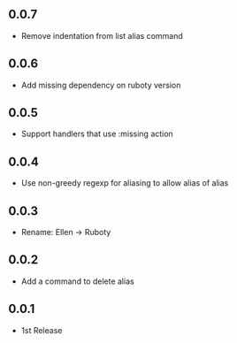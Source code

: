 ## 0.0.7
- Remove indentation from list alias command

## 0.0.6
- Add missing dependency on ruboty version

## 0.0.5
- Support handlers that use :missing action

## 0.0.4
- Use non-greedy regexp for aliasing to allow alias of alias

## 0.0.3
- Rename: Ellen -> Ruboty

## 0.0.2
- Add a command to delete alias

## 0.0.1
- 1st Release
